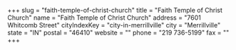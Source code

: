 +++
slug = "faith-temple-of-christ-church"
title = "Faith Temple of Christ Church"
name = "Faith Temple of Christ Church"
address = "7601 Whitcomb Street"
cityIndexKey = "city-in-merrillville"
city = "Merrillville"
state = "IN"
postal = "46410"
website = ""
phone = "219 736-5199"
fax = ""
+++

